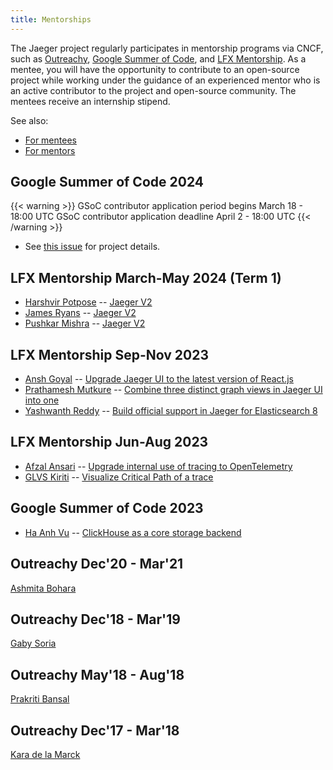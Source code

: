```yaml
---
title: Mentorships
---
```


The Jaeger project regularly participates in mentorship programs via CNCF, such as [Outreachy](https://www.outreachy.org/), [Google Summer of Code](https://summerofcode.withgoogle.com/), and [LFX Mentorship](https://mentorship.lfx.linuxfoundation.org/). As a mentee, you will have the opportunity to contribute to an open-source project while working under the guidance of an experienced mentor who is an active contributor to the project and open-source community. The mentees receive an internship stipend.

See also:
  * [For mentees](../mentorship-for-mentees/)
  * [For mentors](../mentorship-for-mentors/)

## Google Summer of Code 2024

{{< warning >}}
GSoC contributor application period begins March 18 - 18:00 UTC
GSoC contributor application deadline April 2 - 18:00 UTC
{{< /warning >}}

* See [this issue](https://github.com/jaegertracing/jaeger/issues/5221) for project details.

## LFX Mentorship March-May 2024 (Term 1)

* [Harshvir Potpose](https://github.com/akagami-harsh) -- [Jaeger V2](https://github.com/jaegertracing/jaeger/issues/5084)
* [James Ryans](https://github.com/james-ryans) -- [Jaeger V2](https://github.com/jaegertracing/jaeger/issues/5084)
* [Pushkar Mishra](https://github.com/Pushkarm029) -- [Jaeger V2](https://github.com/jaegertracing/jaeger/issues/5084)

## LFX Mentorship Sep-Nov 2023

* [Ansh Goyal](https://github.com/anshgoyalevil) -- [Upgrade Jaeger UI to the latest version of React.js](https://github.com/jaegertracing/jaeger-ui/issues/998)
* [Prathamesh Mutkure](https://github.com/prathamesh-mutkure) -- [Combine three distinct graph views in Jaeger UI into one](https://github.com/jaegertracing/jaeger-ui/issues/1466)
* [Yashwanth Reddy](https://github.com/pmuls99) -- [Build official support in Jaeger for Elasticsearch 8](https://github.com/jaegertracing/jaeger/issues/4600)

## LFX Mentorship Jun-Aug 2023

* [Afzal Ansari](https://github.com/afzal442) -- [Upgrade internal use of tracing to OpenTelemetry](https://github.com/jaegertracing/jaeger/issues/3381)
* [GLVS Kiriti](https://github.com/GLVSKiriti) -- [Visualize Critical Path of a trace](https://github.com/jaegertracing/jaeger-ui/issues/1288)

## Google Summer of Code 2023

* [Ha Anh Vu](https://github.com/haanhvu) -- [ClickHouse as a core storage backend](https://github.com/jaegertracing/jaeger/issues/4196)

## Outreachy Dec'20 - Mar'21

[Ashmita Bohara](https://github.com/Ashmita152)

## Outreachy Dec'18 - Mar'19

[Gaby Soria](https://github.com/gsoria)

## Outreachy May'18 - Aug'18

[Prakriti Bansal](https://github.com/PikBot)

## Outreachy Dec'17 - Mar'18

[Kara de la Marck](https://github.com/MarckK)
